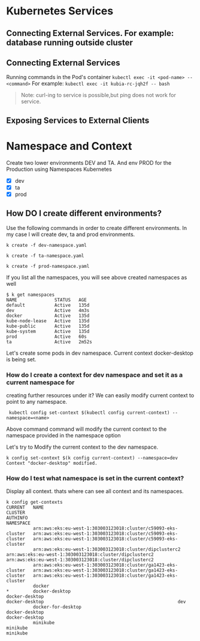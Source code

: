 # Kubernetes Services

## Connecting External Services. For example: database running outside cluster

## Connecting External Services

Running commands in the Pod's container
```kubectl exec -it <pod-name> -- <command>```
For example: ```kubectl exec -it kubia-rc-jqh2f -- bash```

> Note: curl-ing to service is possible,but ping does not work for service.

## Exposing Services to External Clients



# Namespace and Context
Create two lower environments DEV and TA. And env PROD for the Production using Namespaces
Kubernetes
- [x] dev
- [x] ta
- [x] prod

## How DO I create different environments?
Use the following commands in order to create different environments. In my case I will 
create dev, ta and prod environments.

```k create -f dev-namespace.yaml```

```k create -f ta-namespace.yaml```

```k create -f prod-namespace.yaml```

If you list all the namespaces, you will see above created namespaces as well
```
$ k get namespaces
NAME              STATUS   AGE
default           Active   135d
dev               Active   4m3s
docker            Active   135d
kube-node-lease   Active   135d
kube-public       Active   135d
kube-system       Active   135d
prod              Active   60s
ta                Active   2m52s
```

Let's create some pods in dev namespace. Current context docker-desktop is being set.

### How do I create a context for dev namespace and set it as a current namespace for
creating further  resources under it?
We can easily modify current context to point to any namespace.

``` kubectl config set-context $(kubectl config current-context) --namespace=<name>```

Above command command will modify the current context to the namespace provided in the
namespace option

Let's try to Modify the current context to the dev namespace.

```
k config set-context $(k config current-context) --namespace=dev
Context "docker-desktop" modified. 
```

### How do I test what namespace is set in the current context?
Display all context. thats where can see all context and its namespaces.
```
k config get-contexts
CURRENT   NAME                                                            CLUSTER                                                         AUTHINFO                                                        NAMESPACE
          arn:aws:eks:eu-west-1:303003123018:cluster/c59093-eks-cluster   arn:aws:eks:eu-west-1:303003123018:cluster/c59093-eks-cluster   arn:aws:eks:eu-west-1:303003123018:cluster/c59093-eks-cluster
          arn:aws:eks:eu-west-1:303003123018:cluster/dipclusterc2         arn:aws:eks:eu-west-1:303003123018:cluster/dipclusterc2         arn:aws:eks:eu-west-1:303003123018:cluster/dipclusterc2
          arn:aws:eks:eu-west-1:303003123018:cluster/ga1423-eks-cluster   arn:aws:eks:eu-west-1:303003123018:cluster/ga1423-eks-cluster   arn:aws:eks:eu-west-1:303003123018:cluster/ga1423-eks-cluster
          docker
*         docker-desktop                                                  docker-desktop                                                  docker-desktop                                                  dev
          docker-for-desktop                                              docker-desktop                                                  docker-desktop
          minikube                                                        minikube                                                        minikube
```
 
